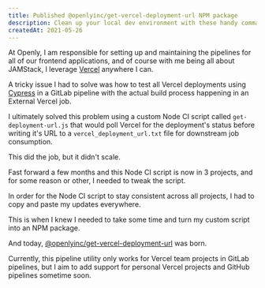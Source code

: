 ```yaml
---
title: Published @openlyinc/get-vercel-deployment-url NPM package
description: Clean up your local dev environment with these handy commands
createdAt: 2021-05-26
---
```


At Openly, I am responsible for setting up and maintaining the pipelines for all of our frontend applications, and of course with me being all about JAMStack, I leverage [Vercel](https://vercel.com) anywhere I can.

A tricky issue I had to solve was how to test all Vercel deployments using [Cypress](https://www.cypress.io/) in a GitLab pipeline with the actual build process happening in an External Vercel job.

I ultimately solved this problem using a custom Node CI script called `get-deployment-url.js` that would poll Vercel for the deployment's status before writing it's URL to a `vercel_deployment_url.txt` file for downstream job consumption.

This did the job, but it didn't scale.

Fast forward a few months and this Node CI script is now in 3 projects, and for some reason or other, I needed to tweak the script.

In order for the Node CI script to stay consistent across all projects, I had to copy and paste my updates everywhere. 

This is when I knew I needed to take some time and turn my custom script into an NPM package.

And today, [@openlyinc/get-vercel-deployment-url](https://www.npmjs.com/package/@openlyinc/get-vercel-deployment-url) was born.

Currently, this pipeline utility only works for Vercel team projects in GitLab pipelines, but I aim to add support for personal Vercel projects and GitHub pipelines sometime soon.
